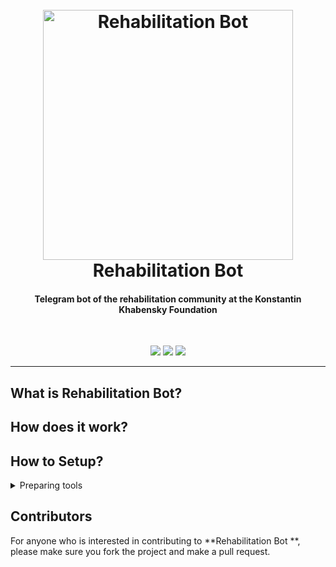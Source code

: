 <h1 align="center">
  <br>
  <img src="https://imgur.com/NdZzDex.png" width=400 weigth=500 alt="Rehabilitation Bot">
  <br>
  Rehabilitation Bot
</h1>

<h4 align="center">
  Telegram bot of the rehabilitation community at the Konstantin Khabensky Foundation
</h4>
<br>
<p align="center">
  <img src="https://img.shields.io/badge/Python-3.11.1-red">
  <img src="https://img.shields.io/badge/Python_Telegram_Bot-20.2-red">
  <img src="https://img.shields.io/badge/Pydantic-1.10.7-red">
</p>

---

## What is Rehabilitation Bot?


## How does it work?


## How to Setup?

<details>
<summary> 
 Preparing tools 
</summary>
<details>
<summary> Poetry</summary>
Install poetry from [official website](https://python-poetry.org/docs/#installation).

After installation, restart the shell and enter the command
```
 poetry --version
```
If installation was successful, you will receive a similar response
```
 Poetry (version 1.3.1)
```
For further work, enter the command
```
 poetry config virtualenvs.in-project true
```
This command is necessary for creating a virtual environment in
the project folder.

After the previous command, create a virtual environment using the command
```
 poetry install
```
The result is a creation of a  _.venv_  folder in the root of the project .
Dependencies for creating an environment takes from poetry.lock (priority) and pyproject.toml

##### How it works after setting up

To activate the virtual environment, enter the command

```
 poetry shell
```
It is possible to run project using a command without activating the environment:
```
 poetry run <script_name>.py
```

The order of work in the shell does not change
```
  python src\run_bot.py
```
A standard method of working with the activation of the environment in the terminal using available commands

WINDOWS:
```
 source .venv/Scripts/activate
```
UNIX:
```
 source .venv/bin/activate
```
</details>
</details>


## Contributors
For anyone who is interested in contributing to **Rehabilitation Bot
**, please make sure you fork the project and make a pull request.
